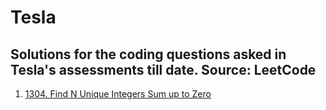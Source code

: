 # Tesla

Solutions for the coding questions asked in Tesla's assessments till date. Source: LeetCode
-------------------------------------------------------------------------------------------

1. [1304. Find N Unique Integers Sum up to Zero](https://leetcode.com/problems/find-n-unique-integers-sum-up-to-zero/description/)
